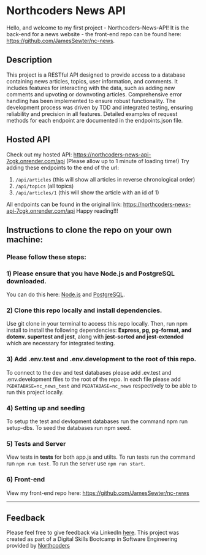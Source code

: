 # Northcoders News API

Hello, and welcome to my first project - Northcoders-News-API! It is the back-end for a news website - the front-end repo can be found here: https://github.com/JamesSewter/nc-news.

## Description
This project is a RESTful API designed to provide access to a database containing news articles, topics, user information, and comments. It includes features for interacting with the data, such as adding new comments and upvoting or downvoting articles. Comprehensive error handling has been implemented to ensure robust functionality. The development process was driven by TDD and integrated testing, ensuring reliability and precision in all features. Detailed examples of request methods for each endpoint are documented in the endpoints.json file.

## Hosted API
Check out my hosted API: https://northcoders-news-api-7cgk.onrender.com/api (Please allow up to 1 minute of loading time!)
Try adding these endpoints to the end of the url:  

  1) `/api/articles` (this will show all articles in reverse chronological order)
  2) `/api/topics` (all topics)
  3) `/api/articles/1` (this will show the article with an id of 1)
                                                                                       
All endpoints can be found in the original link: https://northcoders-news-api-7cgk.onrender.com/api
Happy reading!!!     

## Instructions to clone the repo on your own machine:
### Please follow these steps: 

### 1) Please ensure that you have Node.js and PostgreSQL downloaded.
You can do this here: [Node.js](https://docs.npmjs.com/downloading-and-installing-node-js-and-npm) and [PostgreSQL](https://www.postgresql.org/download/).

### 2) Clone this repo locally and install dependencies.
Use git clone in your terminal to access this repo locally. Then, run npm install to install the following dependencies: **Express, pg, pg-format, and dotenv. supertest and jest**, along with  **jest-sorted and jest-extended** which are necessary for integrated testing.

### 3) Add .env.test and .env.development to the root of this repo.
To connect to the dev and test databases please add .ev.test and .env.development files to the root of the repo. In each file please add `PGDATABASE=nc_news_test` and `PGDATABASE=nc_news` respectively to be able to run this project locally.

### 4) Setting up and seeding
To setup the test and devlopment databases run the command npm run setup-dbs.
To seed the databases run npm seed.

### 5) Tests and Server
View tests in __tests__ for both app.js and utilts. To run tests run the command run `npm run test`.
To run the server use `npm run start`.

### 6) Front-end
View my front-end repo here: https://github.com/JamesSewter/nc-news

--- 
## Feedback
Please feel free to give feedback via LinkedIn [here](https://www.linkedin.com/in/james-sewter/).
This project was created as part of a Digital Skills Bootcamp in Software Engineering provided by [Northcoders](https://northcoders.com/)
